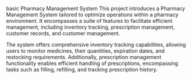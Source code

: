 basic Pharmacy Management System
This project introduces a Pharmacy Management System tailored to optimize operations within a pharmacy environment.
It encompasses a suite of features to facilitate efficient management, including inventory tracking, prescription
management, customer records, and customer management.

The system offers comprehensive inventory tracking capabilities, allowing users to monitor medicines,
their quantities, expiration dates, and restocking requirements. Additionally, prescription management
functionality enables efficient handling of prescriptions, encompassing tasks such as filling, refilling,
and tracking prescription history.

